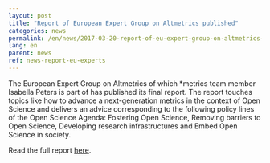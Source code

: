 ```yaml
---
layout: post
title: "Report of European Expert Group on Altmetrics published"
categories: news
permalink: /en/news/2017-03-20-report-of-eu-expert-group-on-altmetrics-published/
lang: en
parent: news
ref: news-report-eu-experts
---
```


The European Expert Group on Altmetrics of which \*metrics team member Isabella Peters is part of has published its final report. The report touches topics like how to advance a next-generation metrics in the context of Open Science and delivers an advice corresponding to the following policy lines of the Open Science Agenda: Fostering Open Science, Removing barriers to Open Science, Developing research infrastructures and Embed Open Science in society.

Read the full report [here](https://ec.europa.eu/research/openscience/pdf/report.pdf#view=fit&pagemode=none).
